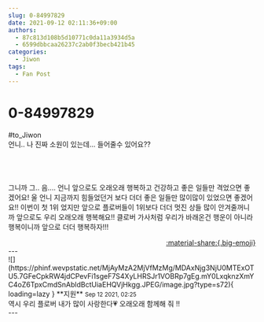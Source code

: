 ```yaml
---
slug: 0-84997829
date: 2021-09-12 02:11:36+09:00
authors:
  - 87c813d108b5d10771c0da11a3934d5a
  - 6599dbbcaa26237c2ab0f3becb421b45
categories:
  - Jiwon
tags:
  - Fan Post
---
```


# 0-84997829

<div class="post-container" markdown="1">
<div class="content-container md-sidebar__scrollwrap" markdown="1">

\#to_Jiwon<br>언니.. 나 진짜 소원이 있는데... 들어줄수 있어요??<br><br><br><br><br>그니까 그.. 음.... 언니 앞으로도 오래오래 행복하고 건강하고 좋은 일들만 격었으면 좋겠어요! 울 언니 지금까지 힘들었던거 보다 더더 좋은 일들만 많이많이 있었으면 좋겠어요!! 이번이 첫 1위 었지만 앞으로 플로버들이 1위보다 더더 멋진 상들 많이 안겨줄꺼니까 앞으로도 우리 오래오래 행복해요!! 클로버 가사처럼 우리가 바래온건 행운이 아니라 행복이니까 앞으로 더더 행복하자!!!

</div>
</div>

<div style="text-align: right;" markdown="1">
<a href="https://weverse.io/fromis9/fanpost/0-84997829" style="text-align: right;">:material-share:{.big-emoji}</a>
</div>
---

<div class="comments-container md-sidebar__scrollwrap" markdown="1">
<div class="comment" markdown="1">
<div class='id-container' markdown="1">
![](https://phinf.wevpstatic.net/MjAyMzA2MjVfMzMg/MDAxNjg3NjU0MTExOTU5.7GFeCpkRW4jdCPevFi1sgeF7S4XyLHRSJr1VOBRp7gEg.mY0LxqknzXmYC4oZ6TpxCmdSnAbldBctUiaEHQVjHkgg.JPEG/image.jpg?type=s72){ loading=lazy }
**<span class="artist">지원</span>** <small>Sep 12 2021, 02:25</small><br>
</div>
<div class='comment-body' markdown="1">
역시 우리 플로버 내가 많이 사랑한다💗 오래오래 함께해 줘 !! 
</div>
</div>
</div>
---
